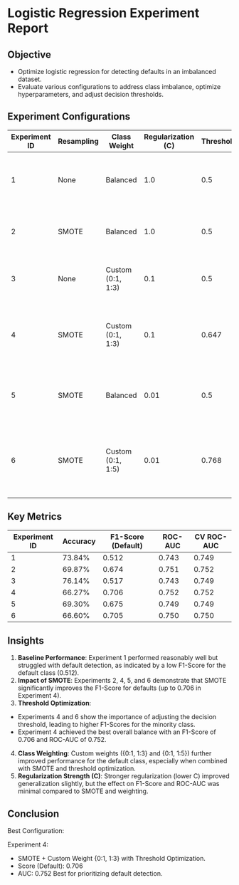 # Logistic Regression Experiment Report

## Objective

- Optimize logistic regression for detecting defaults in an imbalanced dataset. 
- Evaluate various configurations to address class imbalance, optimize hyperparameters, and adjust decision thresholds.

## Experiment Configurations

|Experiment ID	|Resampling	|Class Weight	|Regularization (C)	|Threshold	|Description |
|---------------|------------|--------------|--------------------|-----------|-------------|
| 1             | None       | Balanced     | 1.0                | 0.5       | Baseline logistic regression with balanced class weight. |
| 2             | SMOTE      | Balanced     | 1.0                | 0.5       | Applied SMOTE to address class imbalance. |
| 3             | None       | Custom (0:1, 1:3) | 0.1          | 0.5       | Introduced custom weights for the default class. |
| 4             | SMOTE      | Custom (0:1, 1:3) | 0.1          | 0.647     | Combined SMOTE with custom weights and optimized the decision threshold. |
| 5             | SMOTE      | Balanced     | 0.01               | 0.5       | Applied stronger regularization with SMOTE and balanced class weight. |
| 6             | SMOTE      | Custom (0:1, 1:5) | 0.01          | 0.768     | Combined SMOTE with heavier custom weights and optimized the decision threshold. |

## Key Metrics


| Experiment ID | Accuracy | F1-Score (Default) | ROC-AUC | CV ROC-AUC |
|---------------|----------|--------------------|---------|------------|
| 1             | 73.84%   | 0.512              | 0.743   | 0.749      |
| 2             | 69.87%   | 0.674              | 0.751   | 0.752      |
| 3             | 76.14%   | 0.517              | 0.743   | 0.749      |
| 4             | 66.27%   | 0.706              | 0.752   | 0.752      |
| 5             | 69.30%   | 0.675              | 0.749   | 0.749      |
| 6             | 66.60%   | 0.705              | 0.750   | 0.750      |

## Insights

1.	**Baseline Performance**: Experiment 1 performed reasonably well but struggled with default detection, as indicated by a low F1-Score for the default class (0.512).
2. **Impact of SMOTE**: Experiments 2, 4, 5, and 6 demonstrate that SMOTE significantly improves the F1-Score for defaults (up to 0.706 in Experiment 4).
3.	**Threshold Optimization**:
   - Experiments 4 and 6 show the importance of adjusting the decision threshold, leading to higher F1-Scores for the minority class.
   - Experiment 4 achieved the best overall balance with an F1-Score of 0.706 and ROC-AUC of 0.752.
4.	**Class Weighting**: Custom weights ({0:1, 1:3} and {0:1, 1:5}) further improved performance for the default class, especially when combined with SMOTE and threshold optimization.
5.	**Regularization Strength (C)**: Stronger regularization (lower C) improved generalization slightly, but the effect on F1-Score and ROC-AUC was minimal compared to SMOTE and weighting.

## Conclusion
Best Configuration:

Experiment 4: 
- SMOTE + Custom Weight {0:1, 1:3} with Threshold Optimization.
- Score (Default): 0.706
- AUC: 0.752
Best for prioritizing default detection.
